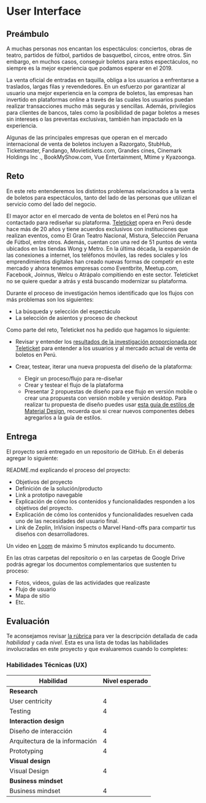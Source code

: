 # User Interface

## Preámbulo

A muchas personas nos encantan los espectáculos: conciertos, obras de teatro,
partidos de fútbol, partidos de basquetbol, circos, entre otros. Sin embargo,
en muchos casos, conseguir boletos para estos espectáculos, no siempre es la
mejor experiencia que podamos esperar en el 2019.

La venta oficial de entradas en taquilla, obliga a los usuarios a enfrentarse
a traslados, largas filas y revendedores. En un esfuerzo por garantizar al
usuario una mejor experiencia en la compra de boletos, las empresas han
invertido en plataformas online a través de las cuales los usuarios puedan
realizar transacciones mucho más seguras y sencillas. Además, privilegios para
clientes de bancos, tales como la posibilidad de pagar boletos a meses sin
intereses o las preventas exclusivas, también han impactado en la experiencia.

Algunas de las principales empresas que operan en el mercado internacional de
venta de boletos incluyen a Razorgato, StubHub, Ticketmaster, Fandango,
Movietickets.com, Grandes cines, Cinemark Holdings Inc ., BookMyShow.com, Vue
Entertainment, Mtime y Kyazoonga.

## Reto

En este reto entenderemos los distintos problemas relacionados a la venta de
boletos para espectáculos, tanto del lado de las personas que utilizan el
servicio como del lado del negocio.

El mayor actor en el mercado de venta de boletos en el Perú nos ha contactado
para rediseñar su plataforma. [Teleticket](http://teleticket.com.pe/) opera en
Perú desde hace más de 20 años y tiene acuerdos exclusivos con instituciones
que realizan eventos, como El Gran Teatro Nacional, Mistura, Selección Peruana
de Fútbol, entre otros. Además, cuentan con una red de 51 puntos de venta
ubicados en las tiendas Wong y Metro. En la última década, la expansión de las
conexiones a internet, los teléfonos móviles, las redes sociales y los
emprendimientos digitales han creado nuevas formas de competir en este mercado
y ahora tenemos empresas como Eventbrite, Meetup.com, Facebook, Joinnus, Welcu
o Atrápalo compitiendo en este sector. Teleticket no se quiere quedar a atrás
y está buscando modernizar su plataforma.

Durante el proceso de investigación hemos identificado que los flujos con más
problemas son los siguientes:

* La búsqueda y selección del espectáculo
* La selección de asientos y proceso de checkout

Como parte del reto, Teleticket nos ha pedido que hagamos lo siguiente:

* Revisar y entender los [resultados de la investigación proporcionada por Teleticket](https://docs.google.com/presentation/d/1CZolwsBxfaVf6hk_aL2RAsW_9G5RjctBX5-oqM89qz8/edit#slide=id.g5c6ac2b3a5_2_25)
  para entender a los usuarios y al mercado actual de venta de boletos en Perú.

* Crear, testear, iterar una nueva propuesta del diseño de la plataforma:

  - Elegir un proceso/flujo para re-diseñar
  - Crear y testear el flujo de la plataforma
  - Presentar 2 propuestas de diseño para ese flujo en versión mobile o crear
    una propuesta con versión mobile y versión desktop. Para realizar tu
    propuesta de diseño puedes usar [esta guía de estilos de Material Design](https://material.5ly.co/),
    recuerda que si crear nuevos componentes debes agregarlos a la guía de estilos.

## Entrega

El proyecto será entregado en un repositorio de GitHub. En él deberás agregar
lo siguiente:

README.md  explicando el proceso del proyecto:

* Objetivos del proyecto
* Definición de la solución/producto
* Link a prototipo navegable
* Explicación de cómo los contenidos y funcionalidades responden a los
  objetivos del proyecto.
* Explicación de cómo los contenidos y funcionalidades resuelven cada uno de
  las necesidades del usuario final.
* Link de Zeplin, InVision inspects o Marvel Hand-offs para compartir tus
  diseños con desarrolladores.

Un video en [Loom](https://www.useloom.com/) de máximo 5 minutos explicando tu
documento.

En las otras carpetas del repositorio o en las carpetas de Google Drive podrás
agregar los documentos complementarios que sustenten tu proceso:

* Fotos, videos, guías de las actividades que realizaste
* Flujo de usuario
* Mapa de sitio
* Etc.

## Evaluación

Te aconsejamos revisar [la rúbrica](https://docs.google.com/spreadsheets/u/1/d/e/2PACX-1vRktPN4ilZtkRN5tUb3DVhgeihwlzk63_-JI3moA-bXpKDbHDioAK2H3qbrwWNb0Ql4wX22Tgv7-PDv/pubhtml)
para ver la descripción detallada de cada _habilidad_ y cada _nivel_. Esta es
una lista de todas las habilidades involucradas en este proyecto y que
evaluaremos cuando lo  completes:

### Habilidades Técnicas (UX)

| Habilidad                      | Nivel esperado |
|--------------------------------|----------------|
| **Research**                                    |
| User centricity                | 4              |
| Testing                        | 4              |
| **Interaction design**                          |
| Diseño de interacción          | 4              |
| Arquitectura de la información | 4              |
| Prototyping                    | 4              |
| **Visual design**                               |
| Visual Design                  | 4              |
| **Business mindset**                            |
| Business mindset               | 4              |
